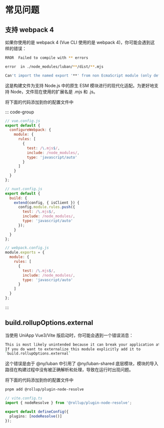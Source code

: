 # 常见问题

## 支持 webpack 4

如果你使用的是 webpack 4 (Vue CLI 使用的是 webpack 4)，你可能会遇到这样的错误：

```sh
RROR  Failed to compile with ** errors

error  in ./node_modules/luban/**/dist/**.mjs

Can't import the named export '**' from non EcmaScript module (only default export is available)
```

这是构建文件为支持 Node.js 中的原生 ESM 模块进行的现代化适配。为更好地支持 Node，文件现在使用的扩展名是 .mjs 和 .js。

将下面的代码添加到你的配置文件中

::: code-group

```js [vue]
// vue.config.js
export default {
  configureWebpack: {
    module: {
      rules: [
        {
          test: /\.mjs$/,
          include: /node_modules/,
          type: 'javascript/auto'
        }
      ]
    }
  }
};
```

```js [nuxt]
// nuxt.config.js
export default {
  build: {
    extend(config, { isClient }) {
      config.module.rules.push({
        test: /\.mjs$/,
        include: /node_modules/,
        type: 'javascript/auto'
      });
    }
  }
};
```

```js [webpack]
// webpack.config.js
module.exports = {
  module: {
    rules: [
      {
        test: /\.mjs$/,
        include: /node_modules/,
        type: 'javascript/auto'
      }
    ]
  }
};
```

:::

## build.rollupOptions.external

当使用 UniApp Vue3/Vite 版启动时，你可能会遇到一个错误消息：

```sh
This is most likely unintended because it can break your application at runtime.
If you do want to externalize this module explicitly add it to
`build.rollupOptions.external`
```

这个错误是由于 @ny/luban 中引用了 @ny/luban-shared 底层模块，模块的导入路径在构建过程中没有被正确解析和处理，导致在运行时出现问题。

将下面的代码添加到你的配置文件中

```sh
pnpm add @rollup/plugin-node-resolve
```

```ts
// vite.config.ts
import { nodeResolve } from '@rollup/plugin-node-resolve';

export default defineConfig({
  plugins: [nodeResolve()]
});
```
